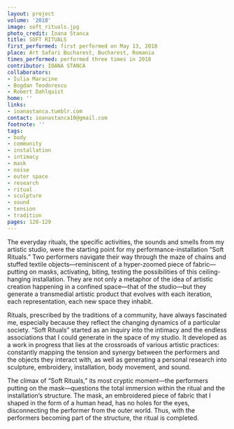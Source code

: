 ```yaml
---
layout: project
volume: '2018'
image: soft_rituals.jpg
photo_credit: Ioana Stanca
title: SOFT RITUALS
first_performed: first performed on May 13, 2018
place: Art Safari Bucharest, Bucharest, Romania
times_performed: performed three times in 2018
contributor: IOANA STANCA
collaborators:
- Iulia Maracine
- Bogdan Teodorescu
- Robert Dahlquist
home: ''
links:
- ioanastanca.tumblr.com
contact: ioanastanca10@gmail.com
footnote: ''
tags:
- body
- community
- installation
- intimacy
- mask
- noise
- outer space
- research
- ritual
- sculpture
- sound
- tension
- tradition
pages: 128-129
---
```




The everyday rituals, the specific activities, the sounds and smells from my artistic studio, were the starting point for my performance-installation “Soft Rituals.” Two performers navigate their way through the maze of chains and stuffed textile objects—reminiscent of a hyper-zoomed piece of fabric—putting on masks, activating, biting, testing the possibilities of this ceiling-hanging installation. They are not only a metaphor of the idea of artistic creation happening in a confined space—that of the studio—but they generate a transmedial artistic product that evolves with each iteration, each representation, each new space they inhabit.

Rituals, prescribed by the traditions of a community, have always fascinated me, especially because they reflect the changing dynamics of a particular society. “Soft Rituals” started as an inquiry into the intimacy and the endless associations that I could generate in the space of my studio. It developed as a work in progress that lies at the crossroads of various artistic practices: constantly mapping the tension and synergy between the performers and the objects they interact with, as well as generating a personal research into sculpture, embroidery, installation, body movement, and sound.

The climax of “Soft Rituals,” its most cryptic moment—the performers putting on the mask—questions the total immersion within the ritual and the installation’s structure. The mask, an embroidered piece of fabric that I shaped in the form of a human head, has no holes for the eyes, disconnecting the performer from the outer world. Thus, with the performers becoming part of the structure, the ritual is completed.
